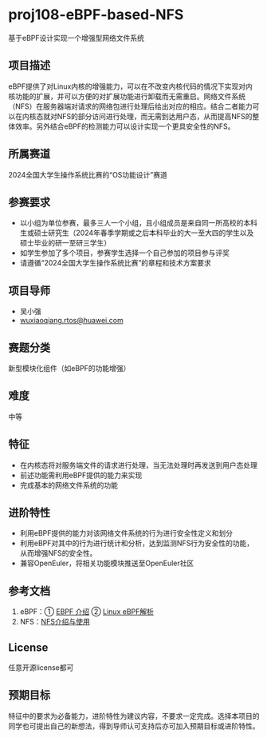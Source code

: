 # proj108-eBPF-based-NFS
基于eBPF设计实现一个增强型网络文件系统

## 项目描述

eBPF提供了对Linux内核的增强能力，可以在不改变内核代码的情况下实现对内核功能的扩展，并可以方便的对扩展功能进行卸载而无需重启。网络文件系统（NFS）在服务器端对请求的网络包进行处理后给出对应的相应。结合二者能力可以在内核态就对NFS的部分访问进行处理，而无需到达用户态，从而提高NFS的整体效率。另外结合eBPF的检测能力可以设计实现一个更具安全性的NFS。

## 所属赛道

2024全国大学生操作系统比赛的“OS功能设计”赛道

## 参赛要求

- 以小组为单位参赛，最多三人一个小组，且小组成员是来自同一所高校的本科生或硕士研究生（2024年春季学期或之后本科毕业的大一至大四的学生以及硕士毕业的研一至研三学生）
- 如学生参加了多个项目，参赛学生选择一个自己参加的项目参与评奖
- 请遵循“2024全国大学生操作系统比赛”的章程和技术方案要求

## 项目导师

- 吴小强
- wuxiaoqiang.rtos@huawei.com

## 赛题分类

新型模块化组件（如eBPF的功能增强）

## 难度

中等

## 特征

- 在内核态将对服务端文件的请求进行处理，当无法处理时再发送到用户态处理
- 前述功能需利用eBPF提供的能力来实现
- 完成基本的网络文件系统的功能

## 进阶特性

- 利用eBPF提供的能力对该网络文件系统的行为进行安全性定义和划分
- 利用eBPF对其中的行为进行统计和分析，达到监测NFS行为安全性的功能，从而增强NFS的安全性。
- 兼容OpenEuler，将相关功能模块推送至OpenEuler社区

## 参考文档
1. eBPF：① [EBPF 介绍](https://coolshell.cn/articles/22320.html) ② [Linux eBPF解析](https://developer.aliyun.com/article/1275264)
2. NFS：[NFS介绍与使用](https://blog.csdn.net/mushuangpanny/article/details/127097977)

## License

任意开源license都可

## 预期目标

特征中的要求为必备能力，进阶特性为建议内容，不要求一定完成。选择本项目的同学也可提出自己的新想法，得到导师认可支持后亦可加入预期目标或进阶特性。

